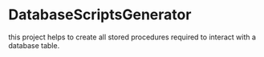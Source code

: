 # DatabaseScriptsGenerator
this project helps to create all stored procedures required to interact with a database table.
